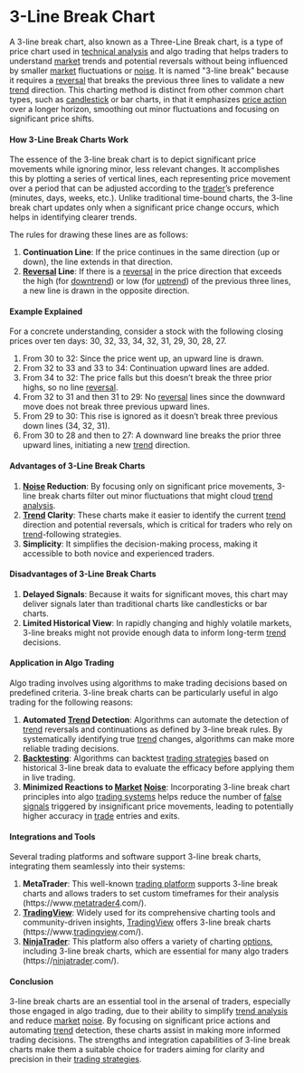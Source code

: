 # 3-Line Break Chart

A 3-line break chart, also known as a Three-Line Break chart, is a type of price chart used in [technical analysis](../t/technical_analysis.md) and algo trading that helps traders to understand [market](../m/market.md) trends and potential reversals without being influenced by smaller [market](../m/market.md) fluctuations or [noise](../n/noise.md). It is named "3-line break" because it requires a [reversal](../r/reversal.md) that breaks the previous three lines to validate a new [trend](../t/trend.md) direction. This charting method is distinct from other common chart types, such as [candlestick](../c/candlestick.md) or bar charts, in that it emphasizes [price action](../p/price_action.md) over a longer horizon, smoothing out minor fluctuations and focusing on significant price shifts.

#### How 3-Line Break Charts Work

The essence of the 3-line break chart is to depict significant price movements while ignoring minor, less relevant changes. It accomplishes this by plotting a series of vertical lines, each representing price movement over a period that can be adjusted according to the [trader](../t/trader.md)’s preference (minutes, days, weeks, etc.). Unlike traditional time-bound charts, the 3-line break chart updates only when a significant price change occurs, which helps in identifying clearer trends.

The rules for drawing these lines are as follows:

1. **Continuation Line**: If the price continues in the same direction (up or down), the line extends in that direction.
2. **[Reversal](../r/reversal.md) Line**: If there is a [reversal](../r/reversal.md) in the price direction that exceeds the high (for [downtrend](../d/downtrend.md)) or low (for [uptrend](../u/uptrend.md)) of the previous three lines, a new line is drawn in the opposite direction.

#### Example Explained

For a concrete understanding, consider a stock with the following closing prices over ten days: 30, 32, 33, 34, 32, 31, 29, 30, 28, 27.

1. From 30 to 32: Since the price went up, an upward line is drawn.
2. From 32 to 33 and 33 to 34: Continuation upward lines are added.
3. From 34 to 32: The price falls but this doesn’t break the three prior highs, so no line [reversal](../r/reversal.md).
4. From 32 to 31 and then 31 to 29: No [reversal](../r/reversal.md) lines since the downward move does not break three previous upward lines.
5. From 29 to 30: This rise is ignored as it doesn’t break three previous down lines (34, 32, 31). 
6. From 30 to 28 and then to 27: A downward line breaks the prior three upward lines, initiating a new [trend](../t/trend.md) direction.

#### Advantages of 3-Line Break Charts

1. **[Noise](../n/noise.md) Reduction**: By focusing only on significant price movements, 3-line break charts filter out minor fluctuations that might cloud [trend analysis](../t/trend_analysis.md).
2. **[Trend](../t/trend.md) Clarity**: These charts make it easier to identify the current [trend](../t/trend.md) direction and potential reversals, which is critical for traders who rely on [trend](../t/trend.md)-following strategies.
3. **Simplicity**: It simplifies the decision-making process, making it accessible to both novice and experienced traders.

#### Disadvantages of 3-Line Break Charts

1. **Delayed Signals**: Because it waits for significant moves, this chart may deliver signals later than traditional charts like candlesticks or bar charts.
2. **Limited Historical View**: In rapidly changing and highly volatile markets, 3-line breaks might not provide enough data to inform long-term [trend](../t/trend.md) decisions.

#### Application in Algo Trading

Algo trading involves using algorithms to make trading decisions based on predefined criteria. 3-line break charts can be particularly useful in algo trading for the following reasons:

1. **Automated [Trend](../t/trend.md) Detection**: Algorithms can automate the detection of [trend](../t/trend.md) reversals and continuations as defined by 3-line break rules. By systematically identifying true [trend](../t/trend.md) changes, algorithms can make more reliable trading decisions.
2. **[Backtesting](../b/backtesting.md)**: Algorithms can backtest [trading strategies](../t/trading_strategies.md) based on historical 3-line break data to evaluate the efficacy before applying them in live trading.
3. **Minimized Reactions to [Market](../m/market.md) [Noise](../n/noise.md)**: Incorporating 3-line break chart principles into algo [trading systems](../t/trading_systems.md) helps reduce the number of [false signals](../f/false_signals_in_trading.md) triggered by insignificant price movements, leading to potentially higher accuracy in [trade](../t/trade.md) entries and exits.

#### Integrations and Tools

Several trading platforms and software support 3-line break charts, integrating them seamlessly into their systems:

1. **MetaTrader**: This well-known [trading platform](../t/trading_platform.md) supports 3-line break charts and allows traders to set custom timeframes for their analysis (https://www.[metatrader4](../m/metatrader4.md).com/).
2. **[TradingView](../t/tradingview.md)**: Widely used for its comprehensive charting tools and community-driven insights, [TradingView](../t/tradingview.md) offers 3-line break charts (https://www.[tradingview](../t/tradingview.md).com/).
3. **[NinjaTrader](../n/ninjatrader.md)**: This platform also offers a variety of charting [options](../o/options.md), including 3-line break charts, which are essential for many algo traders (https://[ninjatrader](../n/ninjatrader.md).com/).

#### Conclusion

3-line break charts are an essential tool in the arsenal of traders, especially those engaged in algo trading, due to their ability to simplify [trend analysis](../t/trend_analysis.md) and reduce [market](../m/market.md) [noise](../n/noise.md). By focusing on significant price actions and automating [trend](../t/trend.md) detection, these charts assist in making more informed trading decisions. The strengths and integration capabilities of 3-line break charts make them a suitable choice for traders aiming for clarity and precision in their [trading strategies](../t/trading_strategies.md).